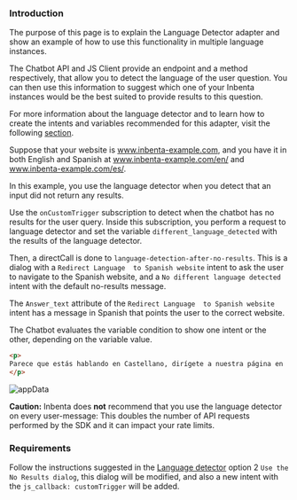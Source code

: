 ### Introduction

The purpose of this page is to explain the Language Detector adapter and show an example of how to use this functionality in multiple language instances.

The Chatbot API and JS Client provide an endpoint and a method respectively, that allow you to detect the language of the user question. You can then use this information to suggest which one of your Inbenta instances would be the best suited to provide results to this question.

For more information about the language detector and to learn how to create the intents and variables recommended for this adapter, visit the following [section](https://developers.inbenta.io/chatbot/language-detection/language-detection-overview).

Suppose that your website is www.inbenta-example.com, and you have it in both English and Spanish at www.inbenta-example.com/en/ and www.inbenta-example.com/es/.

In this example, you use the language detector when you detect that an input did not return any results. 

Use the `onCustomTrigger` subscription to detect when the chatbot has no results for the user query.
Inside this subscription, you perform a request to language detector and set the variable `different_language_detected` with the results of the language detector.

Then, a directCall is done to `language-detection-after-no-results`. This is a dialog with a `Redirect Language  to Spanish website` intent to ask the user to navigate to the Spanish website, and a `No different language detected` intent with the default no-results message.

The `Answer_text` attribute of the `Redirect Language  to Spanish website` intent has a message in Spanish that points the user to the correct website.

The Chatbot evaluates the variable condition to show one intent or the other, depending on the variable value.


```html
<p>
Parece que estás hablando en Castellano, dirígete a nuestra página en  <a href="www.inbenta-example.com/es/">Castellano</a>.
</p>

```

![appData](https://static-or00.inbenta.com/4c8a7c6304a7c0912f536f8da01742dca20974a719c1458457760e0ebc08dbee/sdk-docs-images/chatbot/Language_detector.png)

**Caution:** Inbenta does **not** recommend that you use the language detector on every user-message: This doubles the number of API requests performed by the SDK and it can impact your rate limits.

### Requirements

Follow the instructions suggested in the [Language detector](https://developers.inbenta.io/chatbot/language-detection/language-detection-overview) option 2 `Use the No Results dialog`, this dialog will be modified, and also a new intent with the `js_callback: customTrigger` will be added.
